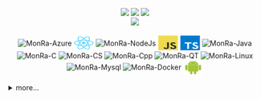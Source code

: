 <!--Hello
<h2><img src="https://emojis.slackmojis.com/emojis/images/1531849430/4246/blob-sunglasses.gif?1531849430" width="30"/> Hi There👋 , I'm MonRá! <img src="https://media.giphy.com/media/12oufCB0MyZ1Go/giphy.gif" width="50"><img src="https://i.giphy.com/9KawrQzIwdAYg.webp" width="50"></h2>
-->

<div>
  </p>
  <div align="center">
   <a href="https://www.facebook.com/ramon.chaib" target="_blank"><img src="https://img.shields.io/badge/-Facebook-%230077B5?style=for-the-badge&logo=facebook&logoColor=white" target="_blank"></a> 
  <a href="https://www.instagram.com/monrapps/" target="_blank"><img src="https://img.shields.io/badge/-Instagram-%23E4405F?style=for-the-badge&logo=instagram&logoColor=white" target="_blank"></a>
  <a href="https://www.linkedin.com/in/ramon-chaib-27007635/" target="_blank"><img src="https://img.shields.io/badge/-LinkedIn-%230077B5?style=for-the-badge&logo=linkedin&logoColor=white" target="_blank"></a>   
</div>

<div align="center">
  <img src="https://i.giphy.com/MM0Jrc8BHKx3y.webp">
</div>
  
 <div style="display: inline_block" align="center"><br>
  <img align="center" alt="MonRa-Azure" height="30" width="40" src="https://cdn.jsdelivr.net/gh/devicons/devicon/icons/azure/azure-original.svg">
  <img align="center" alt="MonRa-React" height="30" width="40" src="https://raw.githubusercontent.com/devicons/devicon/master/icons/react/react-original.svg">
  <img align="center" alt="MonRa-NodeJs" height="30" width="40" src="https://cdn.jsdelivr.net/gh/devicons/devicon/icons/nodejs/nodejs-original.svg">
  <img align="center" alt="MonRa-Js" height="30" width="40" src="https://raw.githubusercontent.com/devicons/devicon/master/icons/javascript/javascript-original.svg">     <img align="center" alt="MonRa-Ts" height="30" width="40" src="https://raw.githubusercontent.com/devicons/devicon/master/icons/typescript/typescript-original.svg">
  <img align="center" alt="MonRa-Java" height="30" width="40" src="https://cdn.jsdelivr.net/gh/devicons/devicon/icons/java/java-original.svg">
  <img align="center" alt="MonRa-C" height="30" width="40" src="https://cdn.jsdelivr.net/gh/devicons/devicon/icons/c/c-original.svg">
  <img align="center" alt="MonRa-CS" height="30" width="40" src="https://cdn.jsdelivr.net/gh/devicons/devicon/icons/csharp/csharp-original.svg">
  <img align="center" alt="MonRa-Cpp" height="30" width="40" src="https://cdn.jsdelivr.net/gh/devicons/devicon/icons/cplusplus/cplusplus-original.svg">
  <img align="center" alt="MonRa-QT" height="30" width="40" src="https://cdn.jsdelivr.net/gh/devicons/devicon/icons/qt/qt-original.svg">
  <img align="center" alt="MonRa-Linux" height="30" width="40" src="https://cdn.jsdelivr.net/gh/devicons/devicon/icons/linux/linux-original.svg">
  <img align="center" alt="MonRa-Mysql" height="30" width="40" src="https://cdn.jsdelivr.net/gh/devicons/devicon/icons/mysql/mysql-original.svg">
  <img align="center" alt="MonRa-Docker" height="30" width="40" src="https://cdn.jsdelivr.net/gh/devicons/devicon/icons/docker/docker-original.svg">  
  <img align="center" alt="MonRa-Android" height="30" width="40" src="https://github.com/devicons/devicon/blob/master/icons/android/android-original.svg">
  
</div>
</a>

</br>
<!--
[![github activity graph](https://activity-graph.herokuapp.com/graph?username=monrapps&theme=chartreuse-dark)](https://github.com/monrapps/)
-->
<div>
<details>
      <summary>more...</summary>
      
<!--
### <img src="https://media.giphy.com/media/VgCDAzcKvsR6OM0uWg/giphy.gif" width="50"> A little more about me...  

```javascript
const monra = {
    pronouns: "He" | "Him",
    code: ["any"],
    askMeAbout: ["any"],
    technologies: {
        backEnd: {
            js: ["any"],
        },
        mobileApp: {
            native: ["Android Development"]
        },
        devOps: ["AWS", "Docker🐳", "Route53", "Nginx"],
        databases: ["mongo", "MySql", "sqlite"],
        misc: ["Firebase", "Socket.IO", "selenium", "open-cv", "php", "SuiteApp"]
    },
    architecture: ["Serverless Architecture", "Progressive web applications", "Single page applications"],
    currentFocus: "Building Robots to ease opertations",
    funFact: "There are two ways to write error-free programs; only the third one works"
};
```
-->

---
<!--START_SECTION:waka-->
![Code Time](http://img.shields.io/badge/Code%20Time-1%2C229%20hrs%2021%20mins-blue)

![Profile Views](http://img.shields.io/badge/Profile%20Views-0-blue)

![Lines of code](https://img.shields.io/badge/From%20Hello%20World%20I%27ve%20Written-1.2%20million%20lines%20of%20code-blue)

**🐱 My GitHub Data** 

> 📦 67.9 kB Used in GitHub's Storage 
 > 
> 🏆 2,830 Contributions in the Year 2025
 > 
> 🚫 Not Opted to Hire
 > 
> 📜 25 Public Repositories 
 > 
> 🔑 21 Private Repositories 
 > 
**I'm an Early 🐤** 

```text
🌞 Morning                5983 commits        ████████░░░░░░░░░░░░░░░░░   32.22 % 
🌆 Daytime                6820 commits        █████████░░░░░░░░░░░░░░░░   36.73 % 
🌃 Evening                3142 commits        ████░░░░░░░░░░░░░░░░░░░░░   16.92 % 
🌙 Night                  2624 commits        ████░░░░░░░░░░░░░░░░░░░░░   14.13 % 
```
📅 **I'm Most Productive on Thursday** 

```text
Monday                   3322 commits        ████░░░░░░░░░░░░░░░░░░░░░   17.89 % 
Tuesday                  3228 commits        ████░░░░░░░░░░░░░░░░░░░░░   17.38 % 
Wednesday                3515 commits        █████░░░░░░░░░░░░░░░░░░░░   18.93 % 
Thursday                 3660 commits        █████░░░░░░░░░░░░░░░░░░░░   19.71 % 
Friday                   2715 commits        ████░░░░░░░░░░░░░░░░░░░░░   14.62 % 
Saturday                 1133 commits        ██░░░░░░░░░░░░░░░░░░░░░░░   06.10 % 
Sunday                   996 commits         █░░░░░░░░░░░░░░░░░░░░░░░░   05.36 % 
```


📊 **This Week I Spent My Time On** 

```text
🕑︎ Time Zone: America/Sao_Paulo

💬 Programming Languages: 
TypeScript               1 hr 52 mins        ██████████░░░░░░░░░░░░░░░   41.27 % 
Markdown                 1 hr 38 mins        █████████░░░░░░░░░░░░░░░░   36.46 % 
Other                    32 mins             ███░░░░░░░░░░░░░░░░░░░░░░   12.14 % 
Bash                     14 mins             █░░░░░░░░░░░░░░░░░░░░░░░░   05.25 % 
JSON                     8 mins              █░░░░░░░░░░░░░░░░░░░░░░░░   03.17 % 

🔥 Editors: 
VS Code                  4 hrs 31 mins       █████████████████████████   100.00 % 

🐱‍💻 Projects: 
wlm-backend              2 hrs               ███████████░░░░░░░░░░░░░░   44.28 % 
clean-slate              1 hr 34 mins        █████████░░░░░░░░░░░░░░░░   34.76 % 
Unknown Project          23 mins             ██░░░░░░░░░░░░░░░░░░░░░░░   08.82 % 
frontend                 19 mins             ██░░░░░░░░░░░░░░░░░░░░░░░   07.11 % 
noumind                  9 mins              █░░░░░░░░░░░░░░░░░░░░░░░░   03.32 % 

💻 Operating System: 
WSL                      4 hrs 7 mins        ███████████████████████░░   91.18 % 
Windows                  23 mins             ██░░░░░░░░░░░░░░░░░░░░░░░   08.82 % 
```

**I Mostly Code in C++** 

```text
C                        15 repos            ████░░░░░░░░░░░░░░░░░░░░░   16.85 % 
Python                   10 repos            ███░░░░░░░░░░░░░░░░░░░░░░   11.24 % 
JavaScript               10 repos            ███░░░░░░░░░░░░░░░░░░░░░░   11.24 % 
Shell                    6 repos             ██░░░░░░░░░░░░░░░░░░░░░░░   06.74 % 
HTML                     6 repos             ██░░░░░░░░░░░░░░░░░░░░░░░   06.74 % 
```



**Timeline**

![Lines of Code chart](https://raw.githubusercontent.com/monrapps/monrapps/master/assets/bar_graph.png)


 Last Updated on 15/07/2025 17:41:36 UTC
<!--END_SECTION:waka-->
